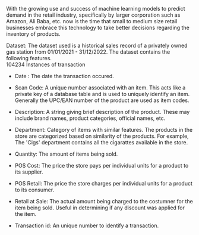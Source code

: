 With the growing use and success of machine learning models to predict demand in the retail industry, specifically by 
larger corporation such as Amazon, Ali Baba, etc.  now is the time that small to medium size retail
businesses embrace this technology to take better decisions regarding the inventory of products. 

Dataset:
The dataset used is a historical sales record of a privately owned gas station from 01/01/2021 - 31/12/2022. The dataset contains the following features.  
104234 Instances of transaction


- Date : The date the transaction occured.

- Scan Code: A unique number associated with an item. This acts like a private key of a database table and is used to uniquely identify an item. Generally the UPC/EAN number of the product are used as item codes. 

- Description: A string giving brief description of the product. These may include brand names, product categories, official names, etc. 

- Department: Category of items with similar features. The products in the store are categorized based on similarity of the products. For example, The 'Cigs' department contains all the cigarattes available in the store.

- Quantity: The amount of items being sold.

- POS Cost: The price the store pays per individual units for a product to its supplier. 

- POS Retail: The price the store charges per individual units for a product to its consumer.

- Retail at Sale: The actual amount being charged to the costumner for the item being sold. Useful in determining if any discount was applied for the item.

- Transaction id: An unique number to identify a transaction. 
